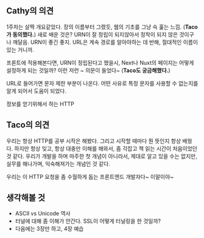 ## Cathy의 의견
1주차는 살짝 개요같았다. 장의 이름부터 그랬듯, 웹의 기초를 그냥 슥 훑는 느낌. (**Taco가 동의했다.**)
새로 배운 것은? URN이 잘 정립이 되지않아서 정착이 되지 않은 것이구나 깨달음. 
URN이 좋긴 좋지. URL은 계속 경로를 알아야하는 데 반해, 절대적인 이름이 있는 거니까. 

프론트에 적용해본다면, URN이 정립된다고 했을시, Next나 Nuxt의 페이지는 어떻게 설정하게 되는 것일까?
이런 저런 ~ 의문이 들었다~ (**Taco도 궁금해했다.**)

URL로 들어가면 문자 제한 부분이 나온다.
어떤 사유로 특정 문자를 사용할 수 없는지를 알게 되어서 도움이 되었다. 

정보를 얻기위해서 하는 HTTP 

## Taco의 의견 
우리는 항상 HTTP를 공부 시작은 해봤다. 그리고 시작할 때마다 뭔 뜻인지 항상 배웠다.
하지만 항상 잊고, 항상 대충만 이해를 해와서, 좀 각잡고 책 읽는 시간이 처음이었던 것 같다.
우리가 개발을 하며 마주한 첫 개념이 아니라서, 제대로 알고 있을 수는 없지만, 실무를 해나가며, 익숙해져가는 개념인 것 같다. 

우리는 이 HTTP 요청을 좀 수월하게 돕는 프론트엔드 개발자다~ 이말이야~

## 생각해볼 것
- ASCII vs Unicode 역사
- 터널에 대해 좀 이해가 안간다. SSL이 어떻게 터널링을 한 것일까?
- 다음에는 3장만 하고, 4장 예습
